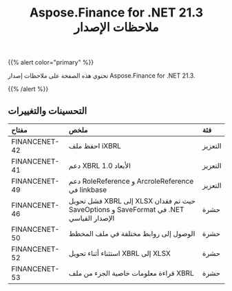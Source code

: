 ﻿---
title: Aspose.Finance for .NET 21.3 ملاحظات الإصدار
type: docs
weight: 70
url: /ar/net/aspose-finance-for-net-21-3-release-notes/
---
{{% alert color="primary" %}}

تحتوي هذه الصفحة على ملاحظات إصدار Aspose.Finance for .NET 21.3.

{{% /alert %}}

## **التحسينات والتغييرات**

|**مفتاح**|**ملخص**|**فئة**|
|:- |:- |:- |
|FINANCENET-42|احفظ ملف iXBRL|التعزيز|
|FINANCENET-41|دعم XBRL الأبعاد 1.0|التعزيز|
|FINANCENET-49|دعم RoleReference و ArcroleReference في linkbase|التعزيز|
|FINANCENET-46|فشل تحويل XBRL إلى XLSX حيث تم فقدان SaveOptions و SaveFormat في .NET الإصدار القياسي|حشرة|
|FINANCENET-50|الوصول إلى روابط مختلفة في ملف المخطط|حشرة|
|FINANCENET-52|استثناء أثناء تحويل XBRL إلى XLSX|حشرة|
|FINANCENET-53|قراءة معلومات خاصية الجزء من ملف XBRL|حشرة|
